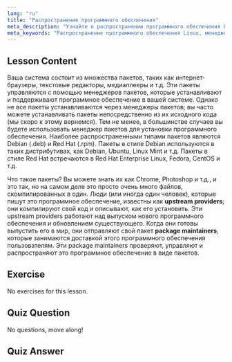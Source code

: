 ```yaml
---
lang: "ru"
title: "Распространение программного обеспечения"
meta_description: "Узнайте о распространении программного обеспечения Linux, менеджерах пакетов и типах пакетов, таких как .deb и .rpm. Поймите, как управляется программное обеспечение в системах Linux."
meta_keywords: "Распространение программного обеспечения Linux, менеджер пакетов, .deb, .rpm, пакеты Linux, Linux для начинающих, учебник по Linux, установка программного обеспечения"
---
```


## Lesson Content

Ваша система состоит из множества пакетов, таких как интернет-браузеры, текстовые редакторы, медиаплееры и т.д. Эти пакеты управляются с помощью менеджеров пакетов, которые устанавливают и поддерживают программное обеспечение в вашей системе. Однако не все пакеты устанавливаются через менеджеры пакетов; вы часто можете устанавливать пакеты непосредственно из их исходного кода (мы скоро к этому вернемся). Тем не менее, в большинстве случаев вы будете использовать менеджер пакетов для установки программного обеспечения. Наиболее распространенными типами пакетов являются Debian (.deb) и Red Hat (.rpm). Пакеты в стиле Debian используются в таких дистрибутивах, как Debian, Ubuntu, Linux Mint и т.д. Пакеты в стиле Red Hat встречаются в Red Hat Enterprise Linux, Fedora, CentOS и т.д.

Что такое пакеты? Вы можете знать их как Chrome, Photoshop и т.д., и это так, но на самом деле это просто очень много файлов, скомпилированных в один. Люди (или иногда один человек), которые пишут это программное обеспечение, известны как **upstream providers**; они компилируют свой код и описывают, как его установить. Эти upstream providers работают над выпуском нового программного обеспечения и обновлением существующего. Когда они готовы выпустить его в мир, они отправляют свой пакет **package maintainers**, которые занимаются доставкой этого программного обеспечения пользователям. Эти package maintainers проверяют, управляют и распространяют это программное обеспечение в виде пакетов.

## Exercise

No exercises for this lesson.

## Quiz Question

No questions, move along!

## Quiz Answer
